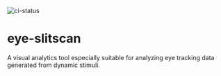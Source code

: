 ![ci-status](https://travis-ci.org/Maurice189/eye-slitscan.svg?branch=master)

# eye-slitscan
A visual analytics tool especially suitable for analyzing eye tracking data generated from dynamic stimuli.
